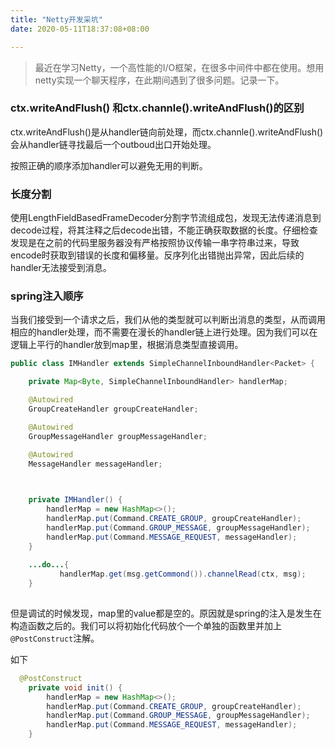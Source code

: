 ```yaml
---
title: "Netty开发采坑"
date: 2020-05-11T18:37:08+08:00

---
```


> 最近在学习Netty，一个高性能的I/O框架，在很多中间件中都在使用。想用netty实现一个聊天程序，在此期间遇到了很多问题。记录一下。

### ctx.writeAndFlush() 和ctx.channle().writeAndFlush()的区别

ctx.writeAndFlush()是从handler链向前处理，而ctx.channle().writeAndFlush()会从handler链寻找最后一个outboud出口开始处理。

按照正确的顺序添加handler可以避免无用的判断。

### 长度分割

使用LengthFieldBasedFrameDecoder分割字节流组成包，发现无法传递消息到decode过程，将其注释之后decode出错，不能正确获取数据的长度。仔细检查发现是在之前的代码里服务器没有严格按照协议传输一串字符串过来，导致encode时获取到错误的长度和偏移量。反序列化出错抛出异常，因此后续的handler无法接受到消息。

###  spring注入顺序

当我们接受到一个请求之后，我们从他的类型就可以判断出消息的类型，从而调用相应的handler处理，而不需要在漫长的handler链上进行处理。因为我们可以在逻辑上平行的handler放到map里，根据消息类型直接调用。

```java
public class IMHandler extends SimpleChannelInboundHandler<Packet> {

    private Map<Byte, SimpleChannelInboundHandler> handlerMap;

    @Autowired
    GroupCreateHandler groupCreateHandler;

    @Autowired
    GroupMessageHandler groupMessageHandler;

    @Autowired
    MessageHandler messageHandler;


    
    private IMHandler() {
        handlerMap = new HashMap<>();
        handlerMap.put(Command.CREATE_GROUP, groupCreateHandler);
        handlerMap.put(Command.GROUP_MESSAGE, groupMessageHandler);
        handlerMap.put(Command.MESSAGE_REQUEST, messageHandler);
    }
    
	...do...{
	       handlerMap.get(msg.getCommond()).channelRead(ctx, msg);
	}    
     
```

但是调试的时候发现，map里的value都是空的。原因就是spring的注入是发生在构造函数之后的。我们可以将初始化代码放个一个单独的函数里并加上`@PostConstruct`注解。

如下

```java
  @PostConstruct
    private void init() {
        handlerMap = new HashMap<>();
        handlerMap.put(Command.CREATE_GROUP, groupCreateHandler);
        handlerMap.put(Command.GROUP_MESSAGE, groupMessageHandler);
        handlerMap.put(Command.MESSAGE_REQUEST, messageHandler);
    }
```







